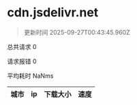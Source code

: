 
  # cdn.jsdelivr.net

  > 更新时间 2025-09-27T00:43:45.960Z
  
  总共请求 0

  请求报错 0

  平均耗时 NaNms

|城市|ip|下载大小|速度|
|-----|----------|---|---|

  
